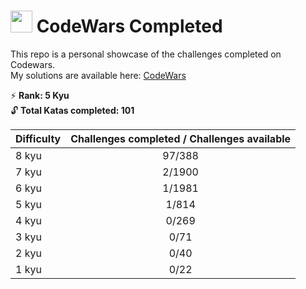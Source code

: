 #  <img src="https://docs.codewars.com/logo.svg" width="35"> CodeWars Completed 

This repo is a personal showcase of the challenges completed on Codewars.  
My solutions are available here: [CodeWars](https://www.codewars.com/users/Dev891740/completed_solutions)

 :zap: **Rank: 5 Kyu**  
:unlock: **Total Katas completed: 101**

| Difficulty | Challenges completed / Challenges available |  
| ------ | :-----:| 
|8 kyu | 97/388 | 
|7 kyu | 2/1900 | 
|6 kyu | 1/1981 | 
|5 kyu | 1/814  | 
|4 kyu | 0/269  | 
|3 kyu | 0/71   | 
|2 kyu | 0/40   | 
|1 kyu | 0/22   | 




